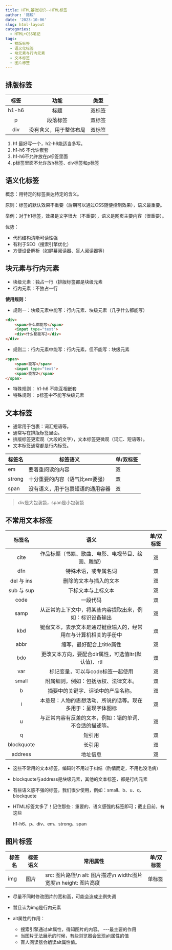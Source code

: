```yaml
---
title: HTML基础知识--HTML标签
author: '陈琼'
date: '2023-10-06'
slug: html-layout
categories:
  - HTML+CSS笔记
tags:
  - 排版标签
  - 语义化标签
  - 块元素与行内元素
  - 文本标签
  - 图片标签
---
```

## 排版标签

| 标签 |          功能          |  类型  |
| :---: | :--------------------: | :----: |
| h1-h6 |          标题          | 双标签 |
|   p   |        段落标签        | 双标签 |
|  div  | 没有含义，用于整体布局 | 双标签 |

1. h1 最好写一个，h2-h6能适当多写。
2. h1-h6 不允许嵌套
3. h1-h6不允许放在p标签里面
4. p标签里面不允许放h标签、div标签和p标签

## 语义化标签

概念：用特定的标签表达特定的含义。

原则：标签的默认效果不重要（后期可以通过CSS随便控制效果），语义最重要。

举例：对于h1标签，效果是文字很大（不重要），语义是网页主要内容（很重要）。

优势：

- 代码结构清晰可读性强
- 有利于SEO（搜索引擎优化）
- 方便设备解析（如屏幕阅读器、盲人阅读器等）

## 块元素与行内元素

- 块级元素：独占一行（排版标签都是块级元素
- 行内元素：不独占一行

**使用规则：**

- 规则一：块级元素中能写：行内元素、块级元素（几乎什么都能写）

```html
<div>
    <span>什么都能写</span>
    <input type="text">
    <div>什么都能写2</div>
</div>
```

- 规则二：行内元素中能写：行内元素，但不能写：块级元素

```html
<span>
    <span>能写</span>
    <input type="text">
    <span>能写2</span>
</span>
```

- 特殊规则： h1-h6 不能互相嵌套
- 特殊规则： p标签中不能写块级元素

## 文本标签

- 通常用于包裹：词汇短语等。
- 通常写在排版标签里面。
- 排版标签更宏观（大段的文字），文本标签更微观（词汇、短语等）。
- 文本标签通常都是行内标签。

| 标签名 | 标签语义                         | 单/双标签 |
| ------ | -------------------------------- | --------- |
| em     | 要着重阅读的内容                 | 双        |
| strong | 十分重要的内容（语气比em要强）   | 双        |
| span   | 没有语义，用于包裹短语的通用容器 | 双        |

> div是大包装袋，span是小包装袋

## 不常用文本标签

|   标签名   |                               语义                               | 单/双标签 |
| :--------: | :--------------------------------------------------------------: | :-------: |
|    cite    |        作品标题（书籍、歌曲、电影、电视节目、绘画、雕塑）        |    双    |
|    dfn    |                       特殊术语，或专属名词                       |    双    |
| del 与 ins |                      删除的文本与插入的文本                      |    双    |
| sub 与 sup |                        下标文本与上标文本                        |    双    |
|    code    |                             一段代码                             |    双    |
|    samp    |     从正常的上下文中，将某些内容提取出来，例如：标识设备输出     |    双    |
|    kbd    | 键盘文本，表示文本是通过键盘输入的，经常用在与计算机相关的手册中 |    双    |
|    abbr    |                    缩写，最好配合上title属性                    |    双    |
|    bdo    |       更改文本方向，要配合dir属性，可选值ltr(默认值)、rtl       |    双    |
|    var    |                 标记变量，可以与code标签一起使用                 |    双    |
|   small   |               附属细则，例如：包括版权、法律文本。               |    双    |
|     b     |                摘要中的关键字、评论中的产品名称。                |    双    |
|     i     |   本意是：人物的思想活动、所说的话等。现在多用于：呈现字体图标   |    双    |
|     u     |     与正常内容有反差的文本，例如：错的单词、不合适的描述等。     |    双    |
|     q     |                              短引用                              |    双    |
| blockquote |                              长引用                              |    双    |
|  address  |                             地址信息                             |    双    |

- 这些不常用的文本标签，编码时不用过于纠结（酌情而定，不用也没毛病）
- blockquote与address是块级元素，其他的文本标签，都是行内元素
- 有些语义感不强的标签，我们很少使用，例如：small、b、u、q、blockquote
- HTML标签太多了！记住那些：重要的、语义感强的标签即可；截止目前，有这些

  h1-h6、p、div、em、strong、span

## 图片标签

| 标签名 | 标签语义 | 常用属性                                                          | 单/双标签 |
| ------ | -------- | ----------------------------------------------------------------- | --------- |
| img    | 图片     | src: 图片路径\n alt: 图片描述\n width:图片宽度\n height: 图片高度 | 单标签    |

- 尽量不同时修改图片的宽和高，可能会造成比例失调
- 暂且认为img是行内元素
- alt属性的作用：

  - 搜索引擎通过alt属性，得知图片的内容。 ---最主要的作用
  - 当图片无法展示的时候，有些浏览器会呈现alt属性的值
  - 盲人阅读器会朗读alt属性值。
